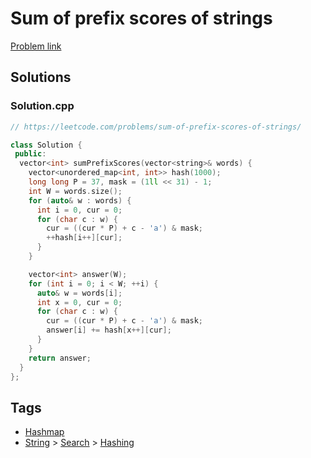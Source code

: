 # Sum of prefix scores of strings

[Problem link](https://leetcode.com/problems/sum-of-prefix-scores-of-strings/)

## Solutions


### Solution.cpp
```cpp
// https://leetcode.com/problems/sum-of-prefix-scores-of-strings/

class Solution {
 public:
  vector<int> sumPrefixScores(vector<string>& words) {
    vector<unordered_map<int, int>> hash(1000);
    long long P = 37, mask = (1ll << 31) - 1;
    int W = words.size();
    for (auto& w : words) {
      int i = 0, cur = 0;
      for (char c : w) {
        cur = ((cur * P) + c - 'a') & mask;
        ++hash[i++][cur];
      }
    }

    vector<int> answer(W);
    for (int i = 0; i < W; ++i) {
      auto& w = words[i];
      int x = 0, cur = 0;
      for (char c : w) {
        cur = ((cur * P) + c - 'a') & mask;
        answer[i] += hash[x++][cur];
      }
    }
    return answer;
  }
};
```
## Tags

* [Hashmap](/README.md#Hashmap)
* [String](/README.md#String) > [Search](/README.md#String-Search) > [Hashing](/README.md#String-Search-Hashing)
